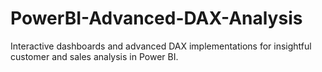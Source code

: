 # PowerBI-Advanced-DAX-Analysis
Interactive dashboards and advanced DAX implementations for insightful customer and sales analysis in Power BI.
